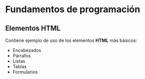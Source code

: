 # Fundamentos de programación

## Elementos HTML

Contiene ejemplo de uso de los elementos **HTML** más básicos:

- Encabezados
- Párrafos
- Listas
- Tablas 
- Formularios